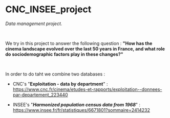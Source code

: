 # CNC_INSEE_project

*Data management project.*

<br>

We try in this project to answer the following question : **"How has the cinema landscape evolved over the last 50 years in France, and what role do sociodemographic factors play in these changes?"**

<br>

In order to do taht we combine two databases :

-   CNC's "**Exploitation - data by department**" : <https://www.cnc.fr/cinema/etudes-et-rapports/exploitation--donnees-par-departement_223440>

-   INSEE's "***Harmonized population census data from 1968***" : <https://www.insee.fr/fr/statistiques/6671801?sommaire=2414232>
